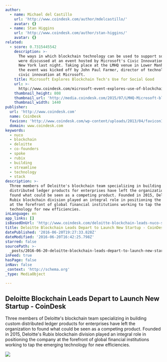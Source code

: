 ```yaml
---
author:
  - name: Michael del Castillo
    url: 'http://www.coindesk.com/author/mdelcastillo/'
    avatar: {}
  - name: Stan Higgins
    url: 'http://www.coindesk.com/author/stan-higgins/'
    avatar: {}
related:
  - score: 0.7315445542
    description: >-
      The ways in which blockchain technology can be used to support social good
      were discussed at an event hosted by Microsoft's Civic Innovation team in
      New York last night. Taking place at the LMHQ venue in Lower Manhattan,
      the event was kicked off by John Paul Farmer, director of technology and
      civic innovation at Microsoft.
    title: Microsoft Explores Blockchain Tech's Use for Social Good
    url: >-
      http://www.coindesk.com/microsoft-event-explores-use-of-blockchain-tech-for-social-good-2/
    thumbnail_height: 808
    thumbnail_url: 'http://media.coindesk.com/2015/07/LMHQ-Microsoft-blockchain-discussion.png'
    thumbnail_width: 1440
publisher:
  url: 'http://www.coindesk.com'
  name: CoinDesk
  favicon: 'http://www.coindesk.com/wp-content/uploads/2013/04/favicon1.ico?b6542b'
  domain: www.coindesk.com
keywords:
  - nuco
  - blockchain
  - deloitte
  - co-founders
  - spoke
  - rubix
  - building
  - streamline
  - technology
  - stack
description: >-
  Three members of Deloitte's blockchain team specializing in building custom
  distributed ledger products for enterprises have left the organization to
  found what could be seen as a competing product. Founded in 2015, Deloitte's
  Rubix blockchain division played an integral role in positioning the company
  at the forefront of global financial institutions working to tap the emerging
  technology for new efficiencies.
inLanguage: en
app_links: []
isBasedOnUrl: 'http://www.coindesk.com/deloitte-blockchain-leads-nuco-startup/'
title: Deloitte Blockchain Leads Depart to Launch New Startup - CoinDesk
datePublished: '2016-06-20T19:27:33.828Z'
dateModified: '2016-06-20T16:42:25.798Z'
starred: false
sourcePath: >-
  _posts/2016-06-20-deloitte-blockchain-leads-depart-to-launch-new-startup-coi.md
inFeed: true
hasPage: false
inNav: false
_context: 'http://schema.org'
_type: MediaObject

---
```

<article style=""><h1>Deloitte Blockchain Leads Depart to Launch New Startup - CoinDesk</h1><p>Three members of Deloitte's blockchain team specializing in building custom distributed ledger products for enterprises have left the organization to found what could be seen as a competing product. Founded in 2015, Deloitte's Rubix blockchain division played an integral role in positioning the company at the forefront of global financial institutions working to tap the emerging technology for new efficiencies.</p><img src="http://media.coindesk.com/2016/06/IMG_0094.jpg" /></article>